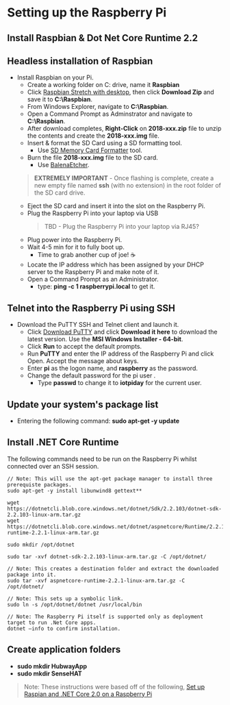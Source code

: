 # Setting up the Raspberry Pi

## Install Raspbian & Dot Net Core Runtime 2.2

## Headless installation of Raspbian
- Install Raspbian on your Pi.
    - Create a working folder on C: drive, name it **Raspbian**
    - Click [Raspbian Stretch with desktop](https://www.raspberrypi.org/downloads/
), then click **Download Zip** and save it to **C:\Raspbian**.
    - From Windows Explorer, navigate to **C:\Raspbian**.
    - Open a Command Prompt as Adminstrator and navigate to **C:\Raspbian**.
    - After download completes, **Right-Click** on **2018-xxx.zip** file to unzip the contents and create the **2018-xxx.img** file.
    - Insert & format the SD Card using a SD formatting tool.
        - Use [SD Memory Card Formatter](https://www.sdcard.org/downloads/formatter_4/eula_windows/index.html) tool.
    - Burn the file **2018-xxx.img** file to the SD card.
        - Use [BalenaEtcher](https://www.balena.io/etcher/?ref=etcher_footer).
    > **EXTREMELY IMPORTANT** - Once flashing is complete, create a new empty file named **ssh** (with no extension) in the root folder of the SD card drive.
    - Eject the SD card and insert it into the slot on the Raspberry Pi.
    - Plug the Raspberry Pi into your laptop via USB
        > TBD - Plug the Raspberry Pi into your laptop via RJ45?
    - Plug power into the Raspberry Pi.
    - Wait 4-5 min for it to fully boot up.
        - Time to grab another cup of joe! :coffee:
    - Locate the IP address which has been assigned by your DHCP server to the Raspberry Pi and make note of it.
    - Open a Command Prompt as an Administrator.
        - type: **ping -c 1 raspberrypi.local** to get it.

## Telnet into the Raspberry Pi using SSH

- Download the PuTTY SSH and Telnet client and launch it.
    - Click [Download PuTTY](https://www.putty.org/) and click **Download it here** to download the latest version. Use the **MSI Windows Installer - 64-bit**.
    - Click **Run** to accept the default prompts.
    - Run **PuTTY** and enter the IP address of the Raspberry Pi and click Open. Accept the message about keys.
    - Enter **pi** as the logon name, and **raspberry** as the password.
    - Change the default password for the pi user .
        - Type **passwd** to change it to **iotpiday** for the current user.

## Update your system's package list
- Entering the following command: **sudo apt-get -y update**

## Install .NET Core Runtime
The following commands need to be run on the Raspberry Pi whilst connected over an SSH session.
```
// Note: This will use the apt-get package manager to install three prerequiste packages.
sudo apt-get -y install libunwind8 gettext**

wget https://dotnetcli.blob.core.windows.net/dotnet/Sdk/2.2.103/dotnet-sdk-2.2.103-linux-arm.tar.gz
wget https://dotnetcli.blob.core.windows.net/dotnet/aspnetcore/Runtime/2.2.1/aspnetcore-runtime-2.2.1-linux-arm.tar.gz

sudo mkdir /opt/dotnet

sudo tar -xvf dotnet-sdk-2.2.103-linux-arm.tar.gz -C /opt/dotnet/

// Note: This creates a destination folder and extract the downloaded package into it.
sudo tar -xvf aspnetcore-runtime-2.2.1-linux-arm.tar.gz -C /opt/dotnet/

// Note: This sets up a symbolic link.
sudo ln -s /opt/dotnet/dotnet /usr/local/bin

// Note: The Raspberry Pi itself is supported only as deployment target to run .Net Core apps.
dotnet –info to confirm installation.
```

## Create application folders
- **sudo mkdir HubwayApp**
- **sudo mkdir SenseHAT**

> Note: These instructions were based off of the following, [Set up Raspian and .NET Core 2.0 on a Raspberry Pi](https://blogs.msdn.microsoft.com/david/2017/07/20/setting_up_raspian_and_dotnet_core_2_0_on_a_raspberry_pi/)

